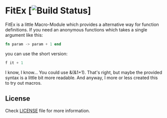 FitEx [![Build Status](https://travis-ci.org/Puddah/FitEx.svg?branch=master)]
====

FitEx is a little Macro-Module which provides a alternative way for function definitions.
If you need an anonymous functions which takes a single argument like this:

```elixir
fn param -> param + 1 end
```

you can use the short version:

```elixir
f it + 1
```

I know, I know... You could use &(&1+1). That's right, but maybe the provided syntax is a little bit more readable.
And anyway, I more or less created this to try out macros.


## License

Check [LICENSE](LICENSE) file for more information.
